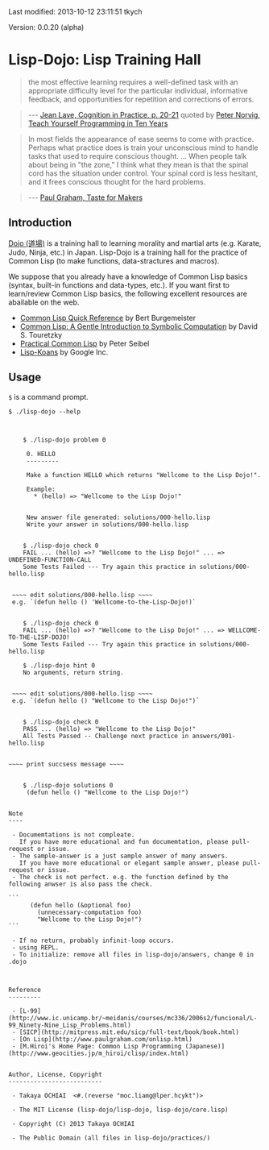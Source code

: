 Last modified: 2013-10-12 23:11:51 tkych

Version: 0.0.20 (alpha)


Lisp-Dojo: Lisp Training Hall
=============================

> the most effective learning requires a well-defined task with
> an appropriate difficulty level for the particular individual,
> informative feedback, and opportunities for repetition and corrections of errors.

> --- [Jean Lave, Cognition in Practice, p. 20-21](http://www.amazon.com/exec/obidos/ASIN/0521357349)
> quoted by [Peter Norvig, Teach Yourself Programming in Ten Years](http://www.norvig.com/21-days.html)


> In most fields the appearance of ease seems to come with practice.
> Perhaps what practice does is train your unconscious mind to handle
> tasks that used to require conscious thought.
> ...
> When people talk about being in "the zone," I think what they mean is
> that the spinal cord has the situation under control. Your spinal cord
> is less hesitant, and it frees conscious thought for the hard problems.

> --- [Paul Graham, Taste for Makers][pg]


Introduction
------------

[Dojo (道場)][dojo] is a training hall to learning morality and martial arts (e.g. Karate, Judo, Ninja, etc.) in Japan.
Lisp-Dojo is a training hall for the practice of Common Lisp (to make functions, data-stractures and macros).

We suppose that you already have a knowledge of Common Lisp basics (syntax, built-in functions and data-types, etc.).
If you want first to learn/review Common Lisp basics, the following excellent resources are abailable on the web.

 - [Common Lisp Quick Reference][clqr] by Bert Burgemeister
 - [Common Lisp: A Gentle Introduction to Symbolic Computation][gentle] by David S. Touretzky
 - [Practical Common Lisp][pcl] by Peter Seibel
 - [Lisp-Koans][lisp-koans] by Google Inc.

<!-- For more links about Common Lisp for newbie are found in [here][wellcome]. -->


[pg]: http://www.paulgraham.com/taste.html
[dojo]: http://en.wikipedia.org/wiki/Dojo
[clqr]: http://clqr.boundp.org/
[gentle]: http://www-cgi.cs.cmu.edu/afs/cs.cmu.edu/user/dst/www/LispBook/index.html
[pcl]: http://www.gigamonkeys.com/book/
[lisp-koans]: https://github.com/google/lisp-koans
<!-- [wellcome]: https://github.com/tkych/lisp-dojo/blob/master/wellcome-to-cl.md -->


Usage
-----

`$` is a command prompt.


    $ ./lisp-dojo --help


~~~~ print usage message ~~~~


    $ ./lisp-dojo problem 0

     0. HELLO
     ---------

     Make a function HELLO which returns "Wellcome to the Lisp Dojo!".

     Example:
       * (hello) => "Wellcome to the Lisp Dojo!"


     New answer file generated: solutions/000-hello.lisp
     Write your answer in solutions/000-hello.lisp


    $ ./lisp-dojo check 0
    FAIL ... (hello) =>? "Wellcome to the Lisp Dojo!" ... => UNDEFINED-FUNCTION-CALL
    Some Tests Failed --- Try again this practice in solutions/000-hello.lisp


 ~~~~ edit solutions/000-hello.lisp ~~~~
 e.g. `(defun hello () 'Wellcome-to-the-Lisp-Dojo!)`


    $ ./lisp-dojo check 0
    FAIL ... (hello) =>? "Wellcome to the Lisp Dojo!" ... => WELLCOME-TO-THE-LISP-DOJO!
    Some Tests Failed --- Try again this practice in solutions/000-hello.lisp

    $ ./lisp-dojo hint 0
    No arguments, return string.


 ~~~~ edit solutions/000-hello.lisp ~~~~
 e.g. `(defun hello () "Wellcome to the Lisp Dojo!")`


    $ ./lisp-dojo check 0
    PASS ... (hello) => "Wellcome to the Lisp Dojo!"
    All Tests Passed -- Challenge next practice in answers/001-hello.lisp


~~~~ print succsess message ~~~~


    $ ./lisp-dojo solutions 0
     (defun hello () "Wellcome to the Lisp Dojo!")


Note
----

 - Documemtations is not compleate.
   If you have more educational and fun documemtation, please pull-request or issue.
 - The sample-answer is a just sample answer of many answers.
   If you have more educational or elegant sample answer, please pull-request or issue.
 - The check is not perfect. e.g. the function defined by the following anwser is also pass the check.

```
      (defun hello (&optional foo)
        (unnecessary-computation foo)
        "Wellcome to the Lisp Dojo!")
```

 - If no return, probably infinit-loop occurs.
 - using REPL.
 - To initialize: remove all files in lisp-dojo/answers, change 0 in .dojo



Reference
---------

 - [L-99](http://www.ic.unicamp.br/~meidanis/courses/mc336/2006s2/funcional/L-99_Ninety-Nine_Lisp_Problems.html)
 - [SICP](http://mitpress.mit.edu/sicp/full-text/book/book.html)
 - [On Lisp](http://www.paulgraham.com/onlisp.html)
 - [M.Hiroi's Home Page: Common Lisp Programming (Japanese)](http://www.geocities.jp/m_hiroi/clisp/index.html)


Author, License, Copyright
--------------------------

 - Takaya OCHIAI  <#.(reverse "moc.liamg@lper.hcykt")>

 - The MIT License (lisp-dojo/lisp-dojo, lisp-dojo/core.lisp)

 - Copyright (C) 2013 Takaya OCHIAI

 - The Public Domain (all files in lisp-dojo/practices/)
